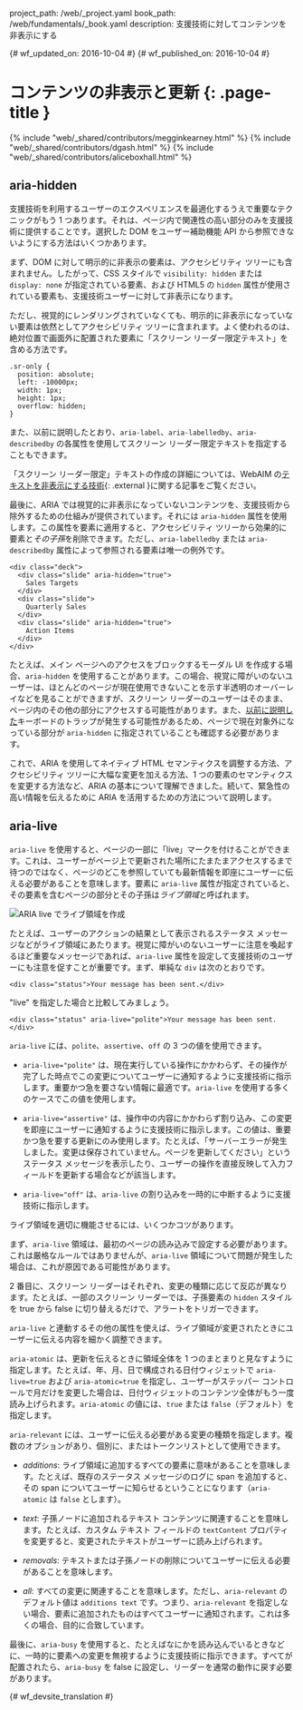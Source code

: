 project_path: /web/_project.yaml
book_path: /web/fundamentals/_book.yaml
description: 支援技術に対してコンテンツを非表示にする


{# wf_updated_on: 2016-10-04 #}
{# wf_published_on: 2016-10-04 #}

# コンテンツの非表示と更新 {: .page-title }

{% include "web/_shared/contributors/megginkearney.html" %}
{% include "web/_shared/contributors/dgash.html" %}
{% include "web/_shared/contributors/aliceboxhall.html" %}

##  aria-hidden

支援技術を利用するユーザーのエクスペリエンスを最適化するうえで重要なテクニックがもう 1 つあります。それは、ページ内で関連性の高い部分のみを支援技術に提供することです。選択した DOM をユーザー補助機能 API から参照できないようにする方法はいくつかあります。


まず、DOM に対して明示的に非表示の要素は、アクセシビリティ ツリーにも含まれません。したがって、CSS スタイルで `visibility:
hidden` または `display: none` が指定されている要素、および HTML5 の `hidden` 属性が使用されている要素も、支援技術ユーザーに対して非表示になります。


ただし、視覚的にレンダリングされていなくても、明示的に非表示になっていない要素は依然としてアクセシビリティ ツリーに含まれます。よく使われるのは、絶対位置で画面外に配置された要素に「スクリーン リーダー限定テキスト」を含める方法です。



    .sr-only {
      position: absolute;
      left: -10000px;
      width: 1px;
      height: 1px;
      overflow: hidden;
    }
    

また、以前に説明したとおり、`aria-label`、`aria-labelledby`、`aria-describedby` の各属性を使用してスクリーン リーダー限定テキストを指定することもできます。



「スクリーン リーダー限定」テキストの作成の詳細については、WebAIM の[テキストを非表示にする技術](http://webaim.org/techniques/css/invisiblecontent/#techniques){: .external }に関する記事をご覧ください。



最後に、ARIA では視覚的に非表示になっていないコンテンツを、支援技術から除外するための仕組みが提供されています。それには `aria-hidden` 属性を使用します。この属性を要素に適用すると、アクセシビリティ ツリーから効果的に要素と*その子孫*を削除できます。ただし、`aria-labelledby` または `aria-describedby` 属性によって参照される要素は唯一の例外です。


    <div class="deck">
      <div class="slide" aria-hidden="true">
        Sales Targets
      </div>
      <div class="slide">
        Quarterly Sales
      </div>
      <div class="slide" aria-hidden="true">
        Action Items
      </div>
    </div>

たとえば、メイン ページへのアクセスをブロックするモーダル UI を作成する場合、`aria-hidden` を使用することがあります。この場合、視覚に障がいのないユーザーは、ほとんどのページが現在使用できないことを示す半透明のオーバーレイなどを見ることができますが、スクリーン リーダーのユーザーはそのまま、ページ内のその他の部分にアクセスする可能性があります。また、[以前に説明した](/web/fundamentals/accessibility/focus/using-tabindex#modals-and-keyboard-traps)キーボードのトラップが発生する可能性があるため、ページで現在対象外になっている部分が `aria-hidden` に指定されていることも確認する必要があります。




これで、ARIA を使用してネイティブ HTML セマンティクスを調整する方法、アクセシビリティ ツリーに大幅な変更を加える方法、1 つの要素のセマンティクスを変更する方法など、ARIA の基本について理解できました。続いて、緊急性の高い情報を伝えるために ARIA を活用するための方法について説明します。




##  aria-live

`aria-live` を使用すると、ページの一部に「live」マークを付けることができます。これは、ユーザーがページ上で更新された場所にたまたまアクセスするまで待つのではなく、ページのどこを参照していても最新情報を即座にユーザーに伝える必要があることを意味します。要素に `aria-live` 属性が指定されていると、その要素を含むページの部分とその子孫は*ライブ領域*と呼ばれます。



![ARIA live でライブ領域を作成](imgs/aria-live.jpg)

たとえば、ユーザーのアクションの結果として表示されるステータス メッセージなどがライブ領域にあたります。視覚に障がいのないユーザーに注意を喚起するほど重要なメッセージであれば、`aria-live` 属性を設定して支援技術のユーザーにも注意を促すことが重要です。まず、単純な `div` は次のとおりです。


    <div class="status">Your message has been sent.</div>
    

"live" を指定した場合と比較してみましょう。


    <div class="status" aria-live="polite">Your message has been sent.</div>
    

`aria-live` には、`polite`、`assertive`、`off` の 3 つの値を使用できます。

 - `aria-live="polite"` は、現在実行している操作にかかわらず、その操作が完了した時点でこの変更についてユーザーに通知するように支援技術に指示します。重要かつ急を要さない情報に最適です。`aria-live` を使用する多くのケースでこの値を使用します。


 - `aria-live="assertive"` は、操作中の内容にかかわらず割り込み、この変更を即座にユーザーに通知するように支援技術に指示します。この値は、重要かつ急を要する更新にのみ使用します。たとえば、「サーバーエラーが発生しました。変更は保存されていません。ページを更新してください」というステータス メッセージを表示したり、ユーザーの操作を直接反映して入力フィールドを更新する場合などが該当します。




 - `aria-live="off"` は、`aria-live` の割り込みを一時的に中断するように支援技術に指示します。


ライブ領域を適切に機能させるには、いくつかコツがあります。

まず、`aria-live` 領域は、最初のページの読み込みで設定する必要があります。これは厳格なルールではありませんが、`aria-live` 領域について問題が発生した場合は、これが原因である可能性があります。



2 番目に、スクリーン リーダーはそれぞれ、変更の種類に応じて反応が異なります。たとえば、一部のスクリーン リーダーでは、子孫要素の `hidden` スタイルを true から false に切り替えるだけで、アラートをトリガーできます。


`aria-live` と連動するその他の属性を使えば、ライブ領域が変更されたときにユーザーに伝える内容を細かく調整できます。


`aria-atomic` は、更新を伝えるときに領域全体を 1 つのまとまりと見なすように指定します。たとえば、年、月、日で構成される日付ウィジェットで `aria-live=true` および `aria-atomic=true` を指定し、ユーザーがステッパー コントロールで月だけを変更した場合は、日付ウィジェットのコンテンツ全体がもう一度読み上げられます。`aria-atomic` の値には、`true` または `false`（デフォルト）を指定します。





`aria-relevant` には、ユーザーに伝える必要がある変更の種類を指定します。複数のオプションがあり、個別に、またはトークンリストとして使用できます。


 - *additions*: ライブ領域に追加するすべての要素に意味があることを意味します。たとえば、既存のステータス メッセージのログに span を追加すると、その span についてユーザーに知らせるということになります（`aria-atomic` は `false` とします）。


 - *text*: 子孫ノードに追加されるテキスト コンテンツに関連することを意味します。たとえば、カスタム テキスト フィールドの `textContent` プロパティを変更すると、変更されたテキストがユーザーに読み上げられます。

 - *removals*: テキストまたは子孫ノードの削除についてユーザーに伝える必要があることを意味します。

 - *all*: すべての変更に関連することを意味します。ただし、`aria-relevant` のデフォルト値は `additions text` です。つまり、`aria-relevant` を指定しない場合、要素に追加されたものはすべてユーザーに通知されます。これは多くの場合、目的に合致しています。




最後に、`aria-busy` を使用すると、たとえばなにかを読み込んでいるときなどに、一時的に要素への変更を無視するように支援技術に指示できます。すべてが配置されたら、`aria-busy` を false に設定し、リーダーを通常の動作に戻す必要があります。


 


{# wf_devsite_translation #}
